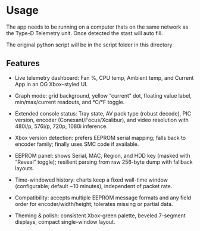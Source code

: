 # Usage

The app needs to be running on a computer thats on the same network as the Type-D Telemetry unit. Once detected the stast will auto fill.

The original python script will be in the script folder in this directory

## Features

* Live telemetry dashboard: Fan %, CPU temp, Ambient temp, and Current App in an OG Xbox–styled UI.

* Graph mode: grid background, yellow “current” dot, floating value label, min/max/current readouts, and °C/°F toggle.

* Extended console status: Tray state, AV pack type (robust decode), PIC version, encoder (Conexant/Focus/Xcalibur), and video resolution with 480i/p, 576i/p, 720p, 1080i inference.

* Xbox version detection: prefers EEPROM serial mapping; falls back to encoder family; finally uses SMC code if available.

* EEPROM panel: shows Serial, MAC, Region, and HDD key (masked with “Reveal” toggle); resilient parsing from raw 256-byte dump with fallback layouts.

* Time-windowed history: charts keep a fixed wall-time window (configurable; default ~10 minutes), independent of packet rate.

* Compatibility: accepts multiple EEPROM message formats and any field order for encoder/width/height; tolerates missing or partial data.

* Theming & polish: consistent Xbox-green palette, beveled 7-segment displays, compact single-window layout.
